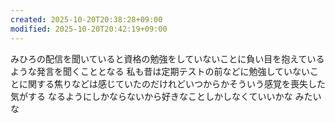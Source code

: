 ```yaml
---
created: 2025-10-20T20:38:28+09:00
modified: 2025-10-20T20:42:19+09:00
---
```


みひろの配信を聞いていると資格の勉強をしていないことに負い目を抱えているような発言を聞くこととなる
私も昔は定期テストの前などに勉強していないことに関する焦りなどは感じていたのだけれどいつからかそういう感覚を喪失した気がする
なるようにしかならないから好きなことしかしなくていいかな
みたいな
